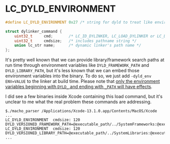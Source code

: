 # LC_DYLD_ENVIRONMENT

``` c
#define LC_DYLD_ENVIRONMENT 0x27 /* string for dyld to treat like environment variable */

struct dylinker_command {
	uint32_t     cmd;       /* LC_ID_DYLINKER, LC_LOAD_DYLINKER or LC_DYLD_ENVIRONMENT */
	uint32_t     cmdsize;   /* includes pathname string */
	union lc_str name;      /* dynamic linker's path name */
};
```

It's pretty well known that we can provide library/framework search paths at run time through environment variables like `DYLD_FRAMEWORK_PATH` and `DYLD_LIBRARY_PATH`, but it's less known that we can embed those environment variables into the binary. To do so, we just add `-dyld_env ENV=VALUE` to the linker at build time. Please note that [only the environment variables beginning with `DYLD_` and ending with `_PATH` will have effects](https://github.com/qyang-nj/llios/blob/c53e5b0e92f7783c02bea0864afd4cab17cbbb8f/apple_open_source/dyld/src/dyld2.cpp#L2340).

I did see a few binaries inside Xcode containing this load command, but it's unclear to me what the real problem these commands are addressing.
```
$./macho_parser /Applications/Xcode-13.1.0.app/Contents/MacOS/Xcode
...
LC_DYLD_ENVIRONMENT  cmdsize: 120    DYLD_VERSIONED_FRAMEWORK_PATH=@executable_path/../SystemFrameworks:@executable_path/../InternalFrameworks
LC_DYLD_ENVIRONMENT  cmdsize: 120    DYLD_VERSIONED_LIBRARY_PATH=@executable_path/../SystemLibraries:@executable_path/../InternalLibraries
...
```



